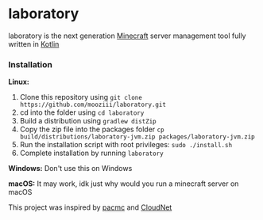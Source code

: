 # laboratory

laboratory is the next generation [Minecraft](https://minecraft.net) server management tool fully written in [Kotlin](https://kotlinlang.org)

### Installation

**Linux:**

1. Clone this repository using `git clone https://github.com/mooziii/laboratory.git`
2. cd into the folder using `cd laboratory`
3. Build a distribution using `gradlew distZip` 
4. Copy the zip file into the packages folder `cp build/distributions/laboratory-jvm.zip packages/laboratory-jvm.zip`
5. Run the installation script with root privileges: `sudo ./install.sh`
6. Complete installation by running `laboratory`

**Windows:**
Don't use this on Windows

**macOS:**
It may work, idk just why would you run a minecraft server on macOS

This project was inspired by [pacmc](https://github.com/jakobkmar/pacmc) and [CloudNet](https://github.com/CloudNetService/CloudNet-v3)